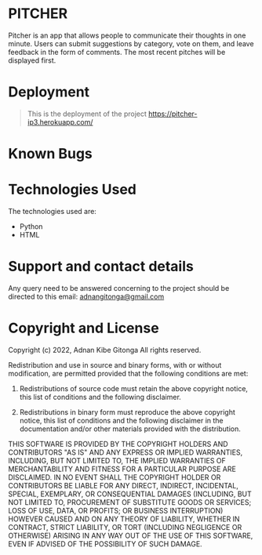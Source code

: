 # PITCHER
Pitcher is an app that allows people to communicate their thoughts in one minute. Users can submit suggestions by category, vote on them, and leave feedback in the form of comments.
The most recent pitches will be displayed first.


# Deployment
>This is the deployment of the project https://pitcher-ip3.herokuapp.com/

# Known Bugs

# Technologies Used
The technologies used are:
* Python
* HTML

# Support and contact details
Any query need to be answered concerning to the project should be directed to this email: adnangitonga@gmail.com

# Copyright and License
Copyright (c) 2022, Adnan Kibe Gitonga
All rights reserved.

Redistribution and use in source and binary forms, with or without
modification, are permitted provided that the following conditions are met:

1. Redistributions of source code must retain the above copyright notice, this
   list of conditions and the following disclaimer.

2. Redistributions in binary form must reproduce the above copyright notice,
   this list of conditions and the following disclaimer in the documentation
   and/or other materials provided with the distribution.

THIS SOFTWARE IS PROVIDED BY THE COPYRIGHT HOLDERS AND CONTRIBUTORS "AS IS"
AND ANY EXPRESS OR IMPLIED WARRANTIES, INCLUDING, BUT NOT LIMITED TO, THE
IMPLIED WARRANTIES OF MERCHANTABILITY AND FITNESS FOR A PARTICULAR PURPOSE ARE
DISCLAIMED. IN NO EVENT SHALL THE COPYRIGHT HOLDER OR CONTRIBUTORS BE LIABLE
FOR ANY DIRECT, INDIRECT, INCIDENTAL, SPECIAL, EXEMPLARY, OR CONSEQUENTIAL
DAMAGES (INCLUDING, BUT NOT LIMITED TO, PROCUREMENT OF SUBSTITUTE GOODS OR
SERVICES; LOSS OF USE, DATA, OR PROFITS; OR BUSINESS INTERRUPTION) HOWEVER
CAUSED AND ON ANY THEORY OF LIABILITY, WHETHER IN CONTRACT, STRICT LIABILITY,
OR TORT (INCLUDING NEGLIGENCE OR OTHERWISE) ARISING IN ANY WAY OUT OF THE USE
OF THIS SOFTWARE, EVEN IF ADVISED OF THE POSSIBILITY OF SUCH DAMAGE.

